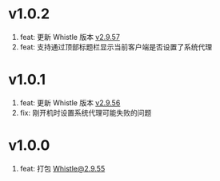 # v1.0.2
1. feat: 更新 Whistle 版本 [v2.9.57](https://github.com/avwo/whistle/blob/master/CHANGELOG.md#v2957)
2. feat: 支持通过顶部标题栏显示当前客户端是否设置了系统代理

# v1.0.1
1. feat: 更新 Whistle 版本 [v2.9.56](https://github.com/avwo/whistle/blob/master/CHANGELOG.md#v2956)
2. fix: 刚开机时设置系统代理可能失败的问题

# v1.0.0
1. feat: 打包 Whistle@2.9.55
